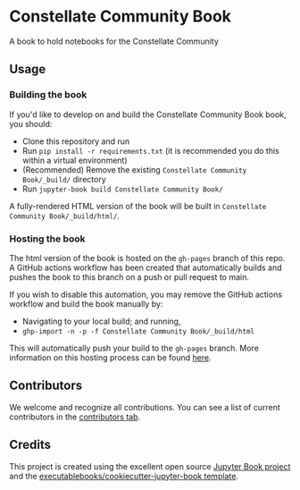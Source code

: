 # Constellate Community Book

A book to hold notebooks for the Constellate Community

## Usage

### Building the book

If you'd like to develop on and build the Constellate Community Book book, you should:

- Clone this repository and run
- Run `pip install -r requirements.txt` (it is recommended you do this within a virtual environment)
- (Recommended) Remove the existing `Constellate Community Book/_build/` directory
- Run `jupyter-book build Constellate Community Book/`

A fully-rendered HTML version of the book will be built in `Constellate Community Book/_build/html/`.

### Hosting the book

The html version of the book is hosted on the `gh-pages` branch of this repo. A GitHub actions workflow has been created that automatically builds and pushes the book to this branch on a push or pull request to main.

If you wish to disable this automation, you may remove the GitHub actions workflow and build the book manually by:

- Navigating to your local build; and running,
- `ghp-import -n -p -f Constellate Community Book/_build/html`

This will automatically push your build to the `gh-pages` branch. More information on this hosting process can be found [here](https://jupyterbook.org/publish/gh-pages.html#manually-host-your-book-with-github-pages).

## Contributors

We welcome and recognize all contributions. You can see a list of current contributors in the [contributors tab](https://github.com/nkelber/cc/graphs/contributors).

## Credits

This project is created using the excellent open source [Jupyter Book project](https://jupyterbook.org/) and the [executablebooks/cookiecutter-jupyter-book template](https://github.com/executablebooks/cookiecutter-jupyter-book).
